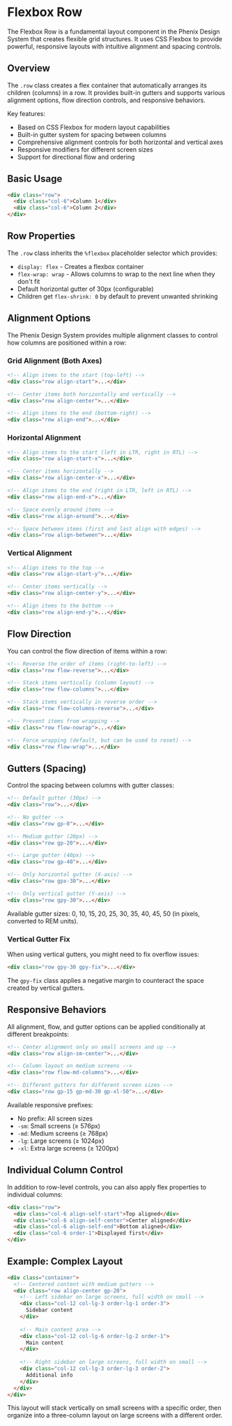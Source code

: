 # Flexbox Row

The Flexbox Row is a fundamental layout component in the Phenix Design System that creates flexible grid structures. It uses CSS Flexbox to provide powerful, responsive layouts with intuitive alignment and spacing controls.

## Overview

The `.row` class creates a flex container that automatically arranges its children (columns) in a row. It provides built-in gutters and supports various alignment options, flow direction controls, and responsive behaviors.

Key features:
- Based on CSS Flexbox for modern layout capabilities
- Built-in gutter system for spacing between columns
- Comprehensive alignment controls for both horizontal and vertical axes
- Responsive modifiers for different screen sizes
- Support for directional flow and ordering

## Basic Usage

```html
<div class="row">
  <div class="col-6">Column 1</div>
  <div class="col-6">Column 2</div>
</div>
```

## Row Properties

The `.row` class inherits the `%flexbox` placeholder selector which provides:

- `display: flex` - Creates a flexbox container
- `flex-wrap: wrap` - Allows columns to wrap to the next line when they don't fit
- Default horizontal gutter of 30px (configurable)
- Children get `flex-shrink: 0` by default to prevent unwanted shrinking

## Alignment Options

The Phenix Design System provides multiple alignment classes to control how columns are positioned within a row:

### Grid Alignment (Both Axes)

```html
<!-- Align items to the start (top-left) -->
<div class="row align-start">...</div>

<!-- Center items both horizontally and vertically -->
<div class="row align-center">...</div>

<!-- Align items to the end (bottom-right) -->
<div class="row align-end">...</div>
```

### Horizontal Alignment

```html
<!-- Align items to the start (left in LTR, right in RTL) -->
<div class="row align-start-x">...</div>

<!-- Center items horizontally -->
<div class="row align-center-x">...</div>

<!-- Align items to the end (right in LTR, left in RTL) -->
<div class="row align-end-x">...</div>

<!-- Space evenly around items -->
<div class="row align-around">...</div>

<!-- Space between items (first and last align with edges) -->
<div class="row align-between">...</div>
```

### Vertical Alignment

```html
<!-- Align items to the top -->
<div class="row align-start-y">...</div>

<!-- Center items vertically -->
<div class="row align-center-y">...</div>

<!-- Align items to the bottom -->
<div class="row align-end-y">...</div>
```

## Flow Direction

You can control the flow direction of items within a row:

```html
<!-- Reverse the order of items (right-to-left) -->
<div class="row flow-reverse">...</div>

<!-- Stack items vertically (column layout) -->
<div class="row flow-columns">...</div>

<!-- Stack items vertically in reverse order -->
<div class="row flow-columns-reverse">...</div>

<!-- Prevent items from wrapping -->
<div class="row flow-nowrap">...</div>

<!-- Force wrapping (default, but can be used to reset) -->
<div class="row flow-wrap">...</div>
```

## Gutters (Spacing)

Control the spacing between columns with gutter classes:

```html
<!-- Default gutter (30px) -->
<div class="row">...</div>

<!-- No gutter -->
<div class="row gp-0">...</div>

<!-- Medium gutter (20px) -->
<div class="row gp-20">...</div>

<!-- Large gutter (40px) -->
<div class="row gp-40">...</div>

<!-- Only horizontal gutter (X-axis) -->
<div class="row gpx-30">...</div>

<!-- Only vertical gutter (Y-axis) -->
<div class="row gpy-30">...</div>
```

Available gutter sizes: 0, 10, 15, 20, 25, 30, 35, 40, 45, 50 (in pixels, converted to REM units).

### Vertical Gutter Fix

When using vertical gutters, you might need to fix overflow issues:

```html
<div class="row gpy-30 gpy-fix">...</div>
```

The `gpy-fix` class applies a negative margin to counteract the space created by vertical gutters.

## Responsive Behaviors

All alignment, flow, and gutter options can be applied conditionally at different breakpoints:

```html
<!-- Center alignment only on small screens and up -->
<div class="row align-sm-center">...</div>

<!-- Column layout on medium screens -->
<div class="row flow-md-columns">...</div>

<!-- Different gutters for different screen sizes -->
<div class="row gp-15 gp-md-30 gp-xl-50">...</div>
```

Available responsive prefixes:
- No prefix: All screen sizes
- `-sm`: Small screens (≥ 576px)
- `-md`: Medium screens (≥ 768px)
- `-lg`: Large screens (≥ 1024px)
- `-xl`: Extra large screens (≥ 1200px)

## Individual Column Control

In addition to row-level controls, you can also apply flex properties to individual columns:

```html
<div class="row">
  <div class="col-6 align-self-start">Top aligned</div>
  <div class="col-6 align-self-center">Center aligned</div>
  <div class="col-6 align-self-end">Bottom aligned</div>
  <div class="col-6 order-1">Displayed first</div>
</div>
```

## Example: Complex Layout

```html
<div class="container">
  <!-- Centered content with medium gutters -->
  <div class="row align-center gp-20">
    <!-- Left sidebar on large screens, full width on small -->
    <div class="col-12 col-lg-3 order-lg-1 order-3">
      Sidebar content
    </div>
    
    <!-- Main content area -->
    <div class="col-12 col-lg-6 order-lg-2 order-1">
      Main content
    </div>
    
    <!-- Right sidebar on large screens, full width on small -->
    <div class="col-12 col-lg-3 order-lg-3 order-2">
      Additional info
    </div>
  </div>
</div>
```

This layout will stack vertically on small screens with a specific order, then organize into a three-column layout on large screens with a different order.
